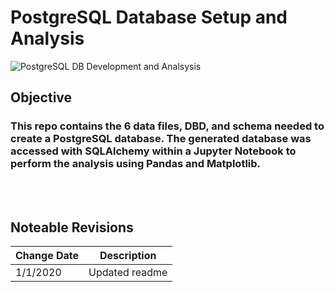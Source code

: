 # PostgreSQL Database Setup and Analysis


![PostgreSQL DB Development and Analsysis](https://github.com/ejw-data/postgreSQL-setup/blob/master/config/images/QuickDBD-export.png?raw=true)
<br>

## Objective
### This repo contains the 6 data files, DBD, and schema needed to create a PostgreSQL database.  The generated database was accessed with SQLAlchemy within a Jupyter Notebook to perform the analysis using Pandas and Matplotlib.  
<br>
<br>

## Noteable Revisions
| Change Date | Description |  
|--- | --- |    
| 1/1/2020 | Updated readme |  

<br>
<br>